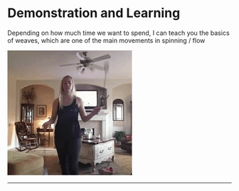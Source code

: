 # Demonstration and Learning

Depending on how much time we want to spend, I can teach you the basics of
weaves, which are one of the main movements in spinning / flow

![Weave](img/threebeatweave.gif)

---

